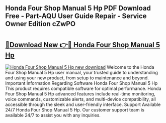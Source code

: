 ## Honda Four Shop Manual 5 Hp PDF Download Free - Part-AQU User Guide Repair - Service Owner Edition cZwPO

# <h2><a href="http://bc60184.oget.top/?id=Honda+Four+Shop+Manual+5+Hp">🔗Download New 👉🔴 Honda Four Shop Manual 5 Hp</a></h2>

[![Honda Four Shop Manual 5 Hp new download](https://i.imgur.com/5g1atiW.png)](http://bc60184.oget.top/?id=Honda+Four+Shop+Manual+5+Hp)
Welcome to the Honda Four Shop Manual 5 Hp user manual, your trusted guide to understanding and using your new product, from setup to maintenance and beyond. Important Information Regarding Software Honda Four Shop Manual 5 Hp This product requires compatible software for optimal performance. Honda Four Shop Manual 5 Hp advanced features include real-time monitoring, voice commands, customizable alerts, and multi-device compatibility, all accessible through the sleek and user-friendly interface. Support Available 24/7 Honda Four Shop Manual 5 Hp. Our customer support team is available 24/7 to assist you with any inquiries.
